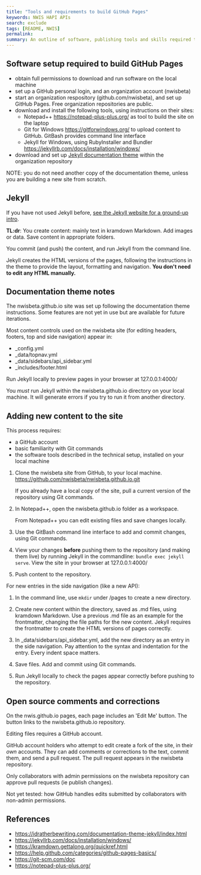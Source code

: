 ```yaml
---
title: "Tools and requirements to build GitHub Pages"
keywords: NWIS HAPI APIs
search: exclude
tags: [README, NWIS]
permalink: 
summary: An outline of software, publishing tools and skills required to document Health APIs.
---
```


## Software setup required to build GitHub Pages

* obtain full permissions to download and run software on the local machine
* set up a GitHub personal login, and an organization account (nwisbeta)
* start an organization respository (github.com/nwisbeta), and set up GitHub Pages. Free organization repositories are public. 
* download and install the following tools, using instructions on their sites:
  * Notepad++ https://notepad-plus-plus.org/ as tool to build the site on the laptop
  * Git for Windows https://gitforwindows.org/ to upload content to GitHub. GitBash provides command line interface
  * Jekyll for Windows, using RubyInstaller and Bundler https://jekyllrb.com/docs/installation/windows/
* download and set up [Jekyll documentation theme](https://idratherbewriting.com/documentation-theme-jekyll/) within the organization repository

NOTE: you do not need another copy of the documentation theme, unless you are building a new site from scratch.

## Jekyll

If you have not used Jekyll before, [see the Jekyll website for a ground-up intro](https://jekyllrb.com/tutorials/convert-site-to-jekyll/#what-is-a-jekyll-website).

**TL:dr**: You create content: mainly text in kramdown Markdown. Add images or data. Save content in appropriate folders.  

You commit (and push) the content, and run Jekyll from the command line.  

Jekyll creates the HTML versions of the pages, following the instructions in the theme to provide the layout, formatting and navigation. **You don't need to edit any HTML manually.**

## Documentation theme notes

The nwisbeta.github.io site was set up following the documentation theme instructions. Some features are not yet in use but are available for future iterations.

Most content controls used on the nwisbeta site (for editing headers, footers, top and side navigation) appear in:

* _config.yml
* _data/topnav.yml
* _data/sidebars/api_sidebar.yml
* _includes/footer.html

Run Jekyll locally to preview pages in your browser at 127.0.0.1:4000/

You *must* run Jekyll within the nwisbeta.github.io directory on your local machine. It will generate errors if you try to run it from another directory.

## Adding new content to the site

This process requires:

* a GitHub account
* basic familiarity with Git commands
* the software tools described in the technical setup, installed on your local machine

1. Clone the nwisbeta site from GitHub, to your local machine.  
   https://github.com/nwisbeta/nwisbeta.github.io.git 

   If you already have a local copy of the site, pull a current version of the repository using Git commands.

2. In Notepad++, open the nwisbeta.github.io folder as a workspace.

   From Notepad++ you can edit existing files and save changes locally.

3. Use the GitBash command line interface to add and commit changes, using Git commands.  
 
4. View your changes **before** pushing them to the repository (and making them live) by running Jekyll in the commandline: `bundle exec jekyll serve`.  View the site in your browser at 127.0.0.1:4000/

5. Push content to the repository.

For new entries in the side navigation (like a new API): 

1. In the command line, use `mkdir` under /pages to create a new directory.

2. Create new content within the directory, saved as .md files, using kramdown Markdown. 
   Use a previous .md file as an example for the frontmatter, changing the file paths for the new content. Jekyll requires the frontmatter to create the HTML versions of pages correctly. 

3. In _data/sidebars/api_sidebar.yml, add the new directory as an entry in the side navigation. Pay attention to  the syntax and indentation for the entry. Every indent space matters.

4. Save files. Add and commit using Git commands. 

5. Run Jekyll locally to check the pages appear correctly before pushing to the repository.

## Open source comments and corrections

On the nwis.github.io pages, each page includes an 'Edit Me' button. The button links to the nwisbeta.github.io repository.  

Editing files requires a GitHub account.  

GitHub account holders who attempt to edit create a fork of the site, in their *own* accounts. They can add comments or corrections to the text, commit them, and send a pull request. The pull request appears in the nwisbeta repository.

Only collaborators with admin permissions on the nwisbeta repository can approve pull requests (ie publish changes). 

Not yet tested: how GitHub handles edits submitted by collaborators with non-admin permissions.

## References

* https://idratherbewriting.com/documentation-theme-jekyll/index.html
* https://jekyllrb.com/docs/installation/windows/
* https://kramdown.gettalong.org/quickref.html
* https://help.github.com/categories/github-pages-basics/
* https://git-scm.com/doc
* https://notepad-plus-plus.org/ 